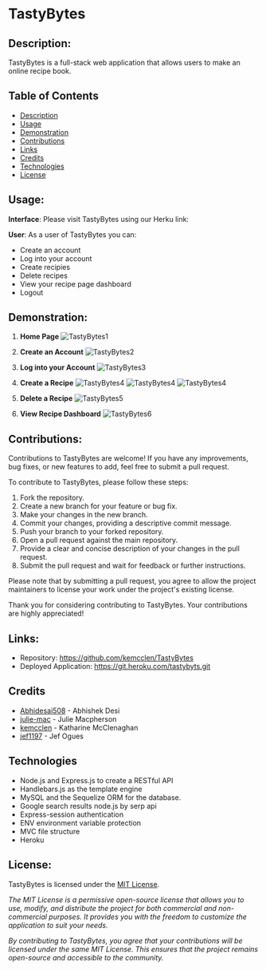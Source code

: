 # TastyBytes

## Description:
TastyBytes is a full-stack web application that allows users to make an online recipe book.  

## Table of Contents

- [Description](#description)
- [Usage](#usage)
- [Demonstration](#demonstration)
- [Contributions](#contributions)
- [Links](#links)
- [Credits](#credits)
- [Technologies](technologies)
- [License](#license)

## Usage:

**Interface**: Please visit TastyBytes using our Herku link: 

**User**: As a user of TastyBytes you can:
- Create an account
- Log into your account
- Create recipies
- Delete recipes
- View your recipe page dashboard
- Logout


## Demonstration:

1. **Home Page** 
![TastyBytes1](/assets/home.png)

2. **Create an Account** 
![TastyBytes2](/assets/newUser.png)

3. **Log into your Account**
![TastyBytes3](/assets/login.png)

4. **Create a Recipe** 
![TastyBytes4](/assets/createRecipe.png)
![TastyBytes4](/assets/createRecipe2.png)
![TastyBytes4](/assets/recipeCard.png)

5. **Delete a Recipe** 
![TastyBytes5](/assets/recipeDelete.png)

6. **View Recipe Dashboard** 
![TastyBytes6](/assets/recipeDash.png)


## Contributions: 

Contributions to TastyBytes are welcome! If you have any improvements, bug fixes, or new features to add, feel free to submit a pull request.

To contribute to TastyBytes, please follow these steps:

1. Fork the repository.
2. Create a new branch for your feature or bug fix.
3. Make your changes in the new branch.
4. Commit your changes, providing a descriptive commit message.
5. Push your branch to your forked repository.
6. Open a pull request against the main repository.
7. Provide a clear and concise description of your changes in the pull request.
8. Submit the pull request and wait for feedback or further instructions.

Please note that by submitting a pull request, you agree to allow the project maintainers to license your work under the project's existing license.

Thank you for considering contributing to TastyBytes. Your contributions are highly appreciated!

## Links: 
- Repository: https://github.com/kemcclen/TastyBytes
- Deployed Application: https://git.heroku.com/tastybyts.git

## Credits
- [Abhidesai508](https://github.com/jaychan0125)  - Abhishek Desi
- [julie-mac](https://github.com/julie-mac)  - Julie Macpherson
- [kemcclen](https://github.com/kemcclen)  - Katharine McClenaghan
- [jef1197](https://github.com/jef1197)  - Jef Ogues

## Technologies

- Node.js and Express.js to create a RESTful API
- Handlebars.js as the template engine
- MySQL and the Sequelize ORM for the database.
- Google search results node.js by serp api
- Express-session authentication
- ENV environment variable protection 
- MVC file structure
- Heroku

## License:
TastyBytes is licensed under the [MIT License](https://opensource.org/license/mit/).

_The MIT License is a permissive open-source license that allows you to use, modify, and distribute the project for both commercial and non-commercial purposes. It provides you with the freedom to customize the application to suit your needs._

_By contributing to TastyBytes, you agree that your contributions will be licensed under the same MIT License. This ensures that the project remains open-source and accessible to the community._